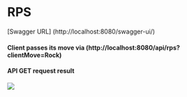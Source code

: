 # RPS

[Swagger URL] (http://localhost:8080/swagger-ui/)
 
 #### Client passes its move via (http://localhost:8080/api/rps?clientMove=Rock)
 
 #### API GET request result
 
 ![](https://user-images.githubusercontent.com/55524393/208493762-50d46fce-abcc-49ce-89af-0abdf9f674be.png)

